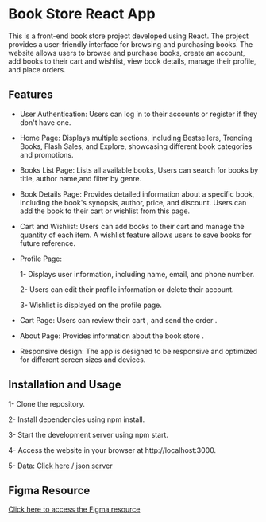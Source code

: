 # Book Store React App

This is a front-end book store project developed using React. The project provides a user-friendly interface for browsing and purchasing books.
The website allows users to browse and purchase books, create an account, add books to their cart and wishlist, view book details, manage their profile, and place orders.

## Features

- User Authentication: Users can log in to their accounts or register if they don't have one.

- Home Page: Displays multiple sections, including Bestsellers, Trending Books, Flash Sales, and Explore, showcasing different book categories and promotions.

- Books List Page: Lists all available books, Users can search for books by title, author name,and filter by genre.

- Book Details Page: Provides detailed information about a specific book, including the book's synopsis, author, price, and discount.
Users can add the book to their cart or wishlist from this page.

- Cart and Wishlist: Users can add books to their cart and manage the quantity of each item.
A wishlist feature allows users to save books for future reference.

- Profile Page:
    
    1- Displays user information, including name, email, and phone number.
    
    2- Users can edit their profile information or delete their account.

    3- Wishlist is displayed on the profile page.

- Cart Page: Users can review their cart , and send the order .

- About Page: Provides information about the book store .

- Responsive design: The app is designed to be responsive and optimized for different screen sizes and devices.

## Installation and Usage

 1- Clone the repository.
 
 2- Install dependencies using npm install.
 
 3- Start the development server using npm start.
 
 4- Access the website in your browser at http://localhost:3000.
 
 5- Data: [Click here](https://github.com/Salsabeel-Alzaqa/project_data) / [json server](https://data-p4sm.onrender.com)

## Figma Resource

[Click here to access the Figma resource](https://www.figma.com/file/BzPRWg64YpiaNlMzakCx7m/Book-Store?type=design&node-id=0%3A1&t=plj6BmxtJnB2RXrS-1)
